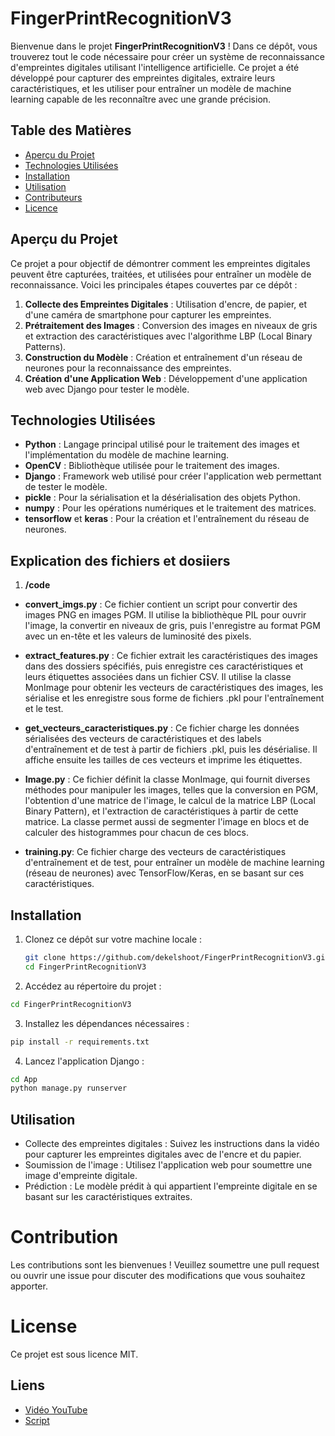# FingerPrintRecognitionV3

Bienvenue dans le projet **FingerPrintRecognitionV3** ! Dans ce dépôt, vous trouverez tout le code nécessaire pour créer un système de reconnaissance d'empreintes digitales utilisant l'intelligence artificielle. Ce projet a été développé pour capturer des empreintes digitales, extraire leurs caractéristiques, et les utiliser pour entraîner un modèle de machine learning capable de les reconnaître avec une grande précision.

## Table des Matières

- [Aperçu du Projet](#aperçu-du-projet)
- [Technologies Utilisées](#technologies-utilisées)
- [Installation](#installation)
- [Utilisation](#utilisation)
- [Contributeurs](#contributeurs)
- [Licence](#licence)

## Aperçu du Projet

Ce projet a pour objectif de démontrer comment les empreintes digitales peuvent être capturées, traitées, et utilisées pour entraîner un modèle de reconnaissance. Voici les principales étapes couvertes par ce dépôt :

1. **Collecte des Empreintes Digitales** : Utilisation d'encre, de papier, et d'une caméra de smartphone pour capturer les empreintes.
2. **Prétraitement des Images** : Conversion des images en niveaux de gris et extraction des caractéristiques avec l'algorithme LBP (Local Binary Patterns).
3. **Construction du Modèle** : Création et entraînement d'un réseau de neurones pour la reconnaissance des empreintes.
4. **Création d'une Application Web** : Développement d'une application web avec Django pour tester le modèle.

## Technologies Utilisées

- **Python** : Langage principal utilisé pour le traitement des images et l'implémentation du modèle de machine learning.
- **OpenCV** : Bibliothèque utilisée pour le traitement des images.
- **Django** : Framework web utilisé pour créer l'application web permettant de tester le modèle.
- **pickle** : Pour la sérialisation et la désérialisation des objets Python.
- **numpy** : Pour les opérations numériques et le traitement des matrices.
- **tensorflow** et **keras** : Pour la création et l'entraînement du réseau de neurones.


## Explication des fichiers et dosiiers

1.  **/code**

- **convert_imgs.py** : Ce fichier contient un script pour convertir des images PNG en images PGM. Il utilise la bibliothèque PIL pour ouvrir l'image, la convertir en niveaux de gris, puis l'enregistre au format PGM avec un en-tête et les valeurs de luminosité des pixels.

- **extract_features.py** : Ce fichier extrait les caractéristiques des images dans des dossiers spécifiés, puis enregistre ces caractéristiques et leurs étiquettes associées dans un fichier CSV. Il utilise la classe MonImage pour obtenir les vecteurs de caractéristiques des images, les sérialise et les enregistre sous forme de fichiers .pkl pour l'entraînement et le test.

- **get_vecteurs_caracteristiques.py** : Ce fichier charge les données sérialisées des vecteurs de caractéristiques et des labels d'entraînement et de test à partir de fichiers .pkl, puis les désérialise. Il affiche ensuite les tailles de ces vecteurs et imprime les étiquettes.

- **Image.py** : Ce fichier définit la classe MonImage, qui fournit diverses méthodes pour manipuler les images, telles que la conversion en PGM, l'obtention d'une matrice de l'image, le calcul de la matrice LBP (Local Binary Pattern), et l'extraction de caractéristiques à partir de cette matrice. La classe permet aussi de segmenter l'image en blocs et de calculer des histogrammes pour chacun de ces blocs.

- **training.py**: Ce fichier charge des vecteurs de caractéristiques d'entraînement et de test, pour entraîner un modèle de machine learning (réseau de neurones) avec TensorFlow/Keras, en se basant sur ces caractéristiques.

## Installation

1. Clonez ce dépôt sur votre machine locale :

   ```bash
   git clone https://github.com/dekelshoot/FingerPrintRecognitionV3.git
   cd FingerPrintRecognitionV3 

2. Accédez au répertoire du projet :

```bash
cd FingerPrintRecognitionV3
```

3. Installez les dépendances nécessaires :
```bash
pip install -r requirements.txt
```

4. Lancez l'application Django :
```bash
cd App
python manage.py runserver
```

## Utilisation
- Collecte des empreintes digitales : Suivez les instructions dans la vidéo pour capturer les empreintes digitales avec de l'encre et du papier.
- Soumission de l'image : Utilisez l'application web pour soumettre une image d'empreinte digitale.
- Prédiction : Le modèle prédit à qui appartient l'empreinte digitale en se basant sur les caractéristiques extraites.

# Contribution
Les contributions sont les bienvenues ! Veuillez soumettre une pull request ou ouvrir une issue pour discuter des modifications que vous souhaitez apporter.

# License
Ce projet est sous licence MIT. 

## Liens
- [Vidéo YouTube ](https://youtu.be/yh2qBzH6K1o?si=09ZsR93DQgtjPtgU)
- [Script](https://docs.google.com/document/d/10Zzer97zm06T_scWQ0ZhP3zzZBzthV_Obgqc4yXCuRU/edit?usp=sharing)
